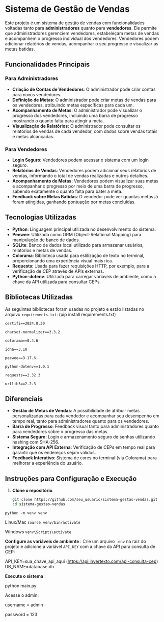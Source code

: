 # Sistema de Gestão de Vendas

Este projeto é um sistema de gestão de vendas com funcionalidades voltadas tanto para **administradores** quanto para **vendedores**. Ele permite que administradores gerenciem vendedores, estabeleçam metas de vendas e acompanhem o progresso individual dos vendedores. Vendedores podem adicionar relatórios de vendas, acompanhar o seu progresso e visualizar as metas batidas.

## Funcionalidades Principais

### Para Administradores

- **Criação de Contas de Vendedores**: O administrador pode criar contas para novos vendedores.
- **Definição de Metas**: O administrador pode criar metas de vendas para os vendedores, atribuindo metas específicas para cada um.
- **Acompanhamento de Metas**: O administrador pode visualizar o progresso dos vendedores, incluindo uma barra de progresso mostrando o quanto falta para atingir a meta.
- **Visualização de Relatórios**: O administrador pode consultar os relatórios de vendas de cada vendedor, com dados sobre vendas totais e metas alcançadas.

### Para Vendedores

- **Login Seguro**: Vendedores podem acessar o sistema com um login seguro.
- **Relatórios de Vendas**: Vendedores podem adicionar seus relatórios de vendas, informando o total de vendas realizadas e outros detalhes.
- **Acompanhamento de Metas**: Vendedores podem visualizar suas metas e acompanhar o progresso por meio de uma barra de progresso, sabendo exatamente o quanto falta para bater a meta.
- **Feedback sobre Metas Batidas**: O vendedor pode ver quantas metas já foram atingidas, ganhando pontuação por metas concluídas.

## Tecnologias Utilizadas

- **Python**: Linguagem principal utilizada no desenvolvimento do sistema.
- **Peewee**: Utilizada como ORM (Object-Relational Mapping) para manipulação de banco de dados.
- **SQLite**: Banco de dados local utilizado para armazenar usuários, relatórios e metas de vendas.
- **Colorama**: Biblioteca usada para estilização de texto no terminal, proporcionando uma experiência visual mais rica.
- **Requests**: Usada para fazer requisições HTTP, por exemplo, para a verificação de CEP através de APIs externas.
- **Python-dotenv**: Utilizada para carregar variáveis de ambiente, como a chave da API utilizada para consultar CEPs.

## Bibliotecas Utilizadas

As seguintes bibliotecas foram usadas no projeto e estão listadas no arquivo `requirements.txt`: (pip install requirements.txt)

`certifi==2024.8.30`

`charset-normalizer==3.3.2`

`colorama==0.4.6`

`idna==3.10`

`peewee==3.17.6`

`python-dotenv==1.0.1`

`requests==2.32.3`

`urllib3==2.2.3`

## Diferenciais

- **Gestão de Metas de Vendas**: A possibilidade de atribuir metas personalizadas para cada vendedor e acompanhar seu desempenho em tempo real, tanto para administradores quanto para os vendedores.
- **Barra de Progresso**: Feedback visual tanto para administradores quanto para vendedores sobre o progresso das metas.
- **Sistema Seguro**: Login e armazenamento seguro de senhas utilizando hashing com SHA-256.
- **Integração com API Externa**: Verificação de CEPs em tempo real para garantir que os endereços sejam válidos.
- **Feedback Interativo**: Sistema de cores no terminal (via Colorama) para melhorar a experiência do usuário.

## Instruções para Configuração e Execução

1. **Clone o repositório**:
   ```bash
   git clone https://github.com/seu_usuario/sistema-gestao-vendas.git
   cd sistema-gestao-vendas
   ```

`python -m venv venv `

Linux/Mac `source venv/bin/activate  `

Windows `venv\Scripts\activate`

**Configure as variáveis de ambiente** :
Crie um arquivo `.env` na raiz do projeto e adicione a variável `API_KEY` com a chave da API para consulta de CEP:

API_KEY=sua_chave_api_aqui (https://api.invertexto.com/api-consulta-cep)
DB_NAME=database.db

**Execute o sistema** :

python main.py

Acesse o admin: 

username = admin

password = 123
